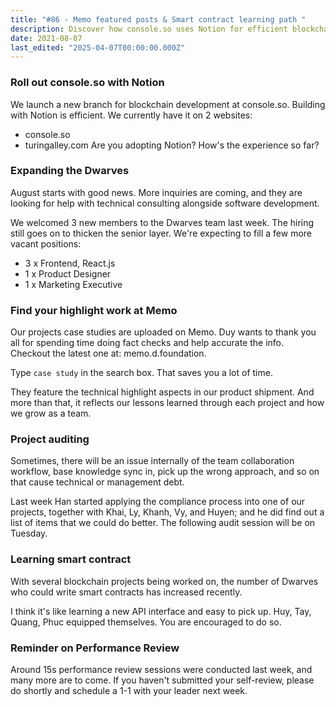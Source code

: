 ```yaml
---
title: "#86 - Memo featured posts & Smart contract learning path "
description: Discover how console.so uses Notion for efficient blockchain development while expanding Dwarves team, sharing project case studies, and improving workflows with smart contract learning and audits.
date: 2021-08-07
last_edited: "2025-04-07T00:00:00.000Z"
---
```


### Roll out console.so with Notion

We launch a new branch for blockchain development at console.so. Building with Notion is efficient. We currently have it on 2 websites:

- console.so
- turingalley.com
  Are you adopting Notion? How's the experience so far?

### Expanding the Dwarves

August starts with good news. More inquiries are coming, and they are looking for help with technical consulting alongside software development.

We welcomed 3 new members to the Dwarves team last week. The hiring still goes on to thicken the senior layer. We're expecting to fill a few more vacant positions:

- 3 x Frontend, React.js
- 1 x Product Designer
- 1 x Marketing Executive

### Find your highlight work at Memo

Our projects case studies are uploaded on Memo. Duy wants to thank you all for spending time doing fact checks and help accurate the info. Checkout the latest one at: memo.d.foundation.

Type `case study` in the search box. That saves you a lot of time.

They feature the technical highlight aspects in our product shipment. And more than that, it reflects our lessons learned through each project and how we grow as a team.

### Project auditing

Sometimes, there will be an issue internally of the team collaboration workflow, base knowledge sync in, pick up the wrong approach, and so on that cause technical or management debt.

Last week Han started applying the compliance process into one of our projects, together with Khai, Ly, Khanh, Vy, and Huyen; and he did find out a list of items that we could do better. The following audit session will be on Tuesday.

### Learning smart contract

With several blockchain projects being worked on, the number of Dwarves who could write smart contracts has increased recently.

I think it's like learning a new API interface and easy to pick up. Huy, Tay, Quang, Phuc equipped themselves. You are encouraged to do so.

### Reminder on Performance Review

Around 15s performance review sessions were conducted last week, and many more are to come. If you haven't submitted your self-review, please do shortly and schedule a 1-1 with your leader next week.
